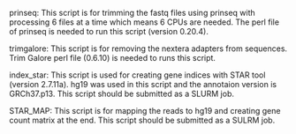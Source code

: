 prinseq:
This script is for trimming the fastq files using prinseq with processing 6 files at a time which means 6 CPUs are needed. The perl file of prinseq is needed to run this script (version 0.20.4).


trimgalore:
This script is for removing the nextera adapters from sequences. Trim Galore perl file (0.6.10) is needed to runs this script.

index_star:
This script is used for creating gene indices with STAR tool (version 2.7.11a). hg19 was used in this script and the annotaion version is GRCh37.p13. This script should be submitted as a SLURM job.

STAR_MAP:
This script is for mapping the reads to hg19 and creating gene count matrix at the end. This script should be submitted as a SULRM job.
